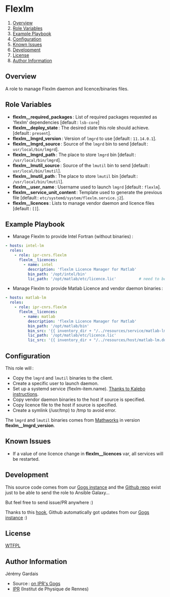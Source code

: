 # Flexlm

1. [Overview](#overview)
2. [Role Variables](#role-variables)
3. [Example Playbook](#example-playbook)
4. [Configuration](#configuration)
5. [Known Issues](#known-issues)
6. [Development](#development)
7. [License](#license)
8. [Author Information](#author-information)

## Overview

A role to manage Flexlm daemon and licence/binaries files.

## Role Variables

* **flexlm__required_packages** : List of required packages requested as 'flexlm' dependencies [default : `lsb-core`]
* **flexlm__deploy_state** : The desired state this role should achieve. [default : `present`].
* **flexlm__lmgrd_version** : Version of `lmgrd` to use [default : `11.14.0.1`].
* **flexlm__lmgrd_source** : Source of the `lmgrd` bin to send [default : `usr/local/bin/lmgrd`].
* **flexlm__lmgrd_path** : The place to store `lmgrd` bin [default : `/usr/local/bin/lmgrd`].
* **flexlm__lmutil_source** : Source of the `lmutil` bin to send [default : `usr/local/bin/lmutil`].
* **flexlm__lmutil_path** : The place to store `lmutil` bin [default : `/usr/local/bin/lmutil`].
* **flexlm__user_name** : Username used to launch `lmgrd` [default : `flexlm`].
* **flexlm__service_unit_content** : Template used to generate the previous file [default : `etc/systemd/system/flexlm.service.j2`].
* **flexlm__licences** : Lists to manage vendor daemon and licence files [default : `[]`].

## Example Playbook

* Manage Flexlm to provide Intel Fortran (without binaries) :

``` yaml
- hosts: intel-lm
  roles:
    - role: ipr-cnrs.flexlm
      flexlm__licences:
        - name: intel
          description: 'flexlm Licence Manager for Matlab'
          bin_path: '/opt/intel/bin'
          lic_path: '/opt/matlab/etc/licence.lic'          # need to be a file
```

* Manage Flexlm to provide Matlab Licence and vendor daemon binaries :

```yaml
- hosts: matlab-lm
  roles:
    - role: ipr-cnrs.flexlm
      flexlm__licences:
        - name: matlab
          description: 'flexlm Licence Manager for Matlab'
          bin_path: '/opt/matlab/bin'
          bin_src: '{{ inventory_dir + "/../resources/service/matlab-lm/bin/" }}'
          lic_path: '/opt/matlab/etc/licence.lic'                                                # need to be a file
          lic_src: '{{ inventory_dir + "/../resources/host/matlab-lm.domain/etc/licence.lic" }}' # need to be a file
```

## Configuration

This role will :
* Copy the `lmgrd` and `lmutil` binaries to the client.
* Create a specific user to launch daemon.
* Set up a systemd service (flexlm-item.name). [Thanks to Kalebo instructions][kalebo instruction flexlm systemd].
* Copy vendor daemon binaries to the host if source is specified.
* Copy licence file to the host if source is specified.
* Create a symlink (/usr/tmp) to /tmp to avoid error.

The `lmgrd` and `lmutil` binaries comes from [Mathworks][mathworks download url] in version **flexlm__lmgrd_version**.

## Known Issues

* If a value of one licence change in **flexlm__licences** var, all services will be restarted.

## Development

This source code comes from our [Gogs instance][flexlm source] and the [Github repo][flexlm github] exist just to be able to send the role to Ansible Galaxy…

But feel free to send issue/PR anywhere :)

Thanks to this [hook][gogs to github hook], Github automatically got updates from our [Gogs instance][flexlm source] :)

## License

[WTFPL][wtfpl website]

## Author Information

Jérémy Gardais
* Source : [on IPR's Gogs][flexlm source]
* [IPR][ipr website] (Institut de Physique de Rennes)

[gogs to github hook]: https://stackoverflow.com/a/21998477
[flexlm source]: https://git.ipr.univ-rennes1.fr/cellinfo/ansible.flexlm
[flexlm github]: https://github.com/ipr-cnrs/flexlm
[wtfpl website]: http://www.wtfpl.net/about/
[ipr website]: https://ipr.univ-rennes1.fr/
[mathworks download url]: https://fr.mathworks.com/support/install/license_manager_files.html
[kalebo instruction flexlm systemd]: https://gist.github.com/kalebo/fd39edb6c6e4ebed41f7eab2d9925ebc
